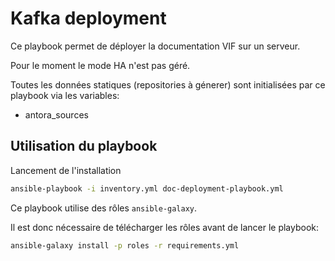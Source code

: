 # Kafka deployment

Ce playbook permet de déployer la documentation VIF sur un serveur.

Pour le moment le mode HA n'est pas géré.

Toutes les données statiques (repositories à génerer) sont initialisées par ce playbook via les variables:

* antora_sources

## Utilisation du playbook
Lancement de l'installation

``` bash
ansible-playbook -i inventory.yml doc-deployment-playbook.yml
```

Ce playbook utilise des rôles `ansible-galaxy`.

Il est donc nécessaire de télécharger les rôles avant de lancer le playbook:

``` bash
ansible-galaxy install -p roles -r requirements.yml
```
